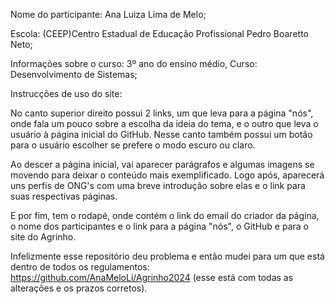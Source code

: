 Nome do participante: Ana Luiza Lima de Melo;

Escola: (CEEP)Centro Estadual de Educação Profissional Pedro Boaretto Neto;

Informações sobre o curso: 3º ano do ensino médio, Curso: Desenvolvimento de Sistemas;

Instrucções de uso do site:

No canto superior direito possui 2 links, um que leva para a página "nós", onde fala um pouco sobre a escolha da ideia do tema, e o outro que leva o usuário à página inicial do GitHub. Nesse canto também possui um botão para o usuário escolher se prefere o modo escuro ou claro.

Ao descer a página inicial, vai aparecer parágrafos e algumas imagens se movendo para deixar o conteúdo mais exemplificado. Logo após, aparecerá uns perfis de ONG's com uma breve introdução sobre elas e o link para suas respectivas páginas.

E por fim, tem o rodapé, onde contém o link do email do criador da página, o nome dos participantes e o link para a página "nós", o GitHub e para o site do Agrinho.

Infelizmente esse repositório deu problema e então mudei para um que está dentro de todos os regulamentos:  https://github.com/AnaMeloLi/Agrinho2024   (esse está com todas as alterações e os prazos corretos).

